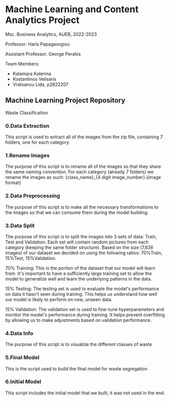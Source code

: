 # Machine Learning and Content Analytics Project
Msc. Business Analytics, AUEB, 2022-2023

Professor: Haris Papageorgiou

Assistant Professor: George Perakis

Team Members:
- Kalamara Katerina
- Kostantinos Velisaris
- Vratsanou Lida, p2822207


## Machine Learning Project Repository

Waste Classification 

### 0.Data Extraction
This script is used to extract all of the images from the zip file, containing 7 folders, one for each category.

### 1.Rename Images
The purpose of this script is to rename all of the images so that they share the same naming convention. For each category (already 7 folders) we rename the images as such: {class_name}_{4 digit image_number}.{image format}

### 2.Data Preprocessing
The purpose of this script is to make all the necessary transformations to the images so that we can consume them during the model building.

### 3.Data Split
The purpose of this script is to split the images into 3 sets of data: Train, Test and Validation. Each set will contain random pictures from each category (keeping the same folder structure). Based on the size (7,838 images) of our dataset we decided on using the following ratios: 70%Train, 15%Test, 15%Validation.

70% Training: This is the portion of the dataset that our model will learn from. It's important to have a sufficiently large training set to allow the model to generalize well and learn the underlying patterns in the data.

15% Testing: The testing set is used to evaluate the model's performance on data it hasn't seen during training. This helps us understand how well our model is likely to perform on new, unseen data.

15% Validation: The validation set is used to fine-tune hyperparameters and monitor the model's performance during training. It helps prevent overfitting by allowing us to make adjustments based on validation performance.

### 4.Data Info
The purpose of this script is to visualize the different classes of waste

### 5.Final Model
This is the script used to build the final model for waste segregation

### 6.Initial Model
This script includes the initial model that we built, it was not used in the end.
